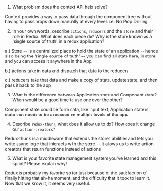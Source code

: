 1. What problem does the context API help solve?

  Context provides a way to pass data through the component tree without having to pass props down manually at every level. i.e. No Prop Drilling



2. In your own words, describe `actions`, `reducers` and the `store` and their role in Redux. What does each piece do? Why is the store known as a 'single source of truth' in a redux application?

  a.) Store -- is a centralized place to hold the state of an application -- hence also being the 'single source of truth' -- you can find all state here, in store and you can access it anywhere in the App.

  b.) actions take in data and dispatch that data to the reducers

  c.) reducers take that data and make a copy of state, update state, and then pass it back to the app



3. What is the difference between Application state and Component state? When would be a good time to use one over the other?

  Component state could be form data, like input text, Application state is state that needs to be accessed on multiple levels of the app.



4. Describe `redux-thunk`, what does it allow us to do? How does it change our `action-creators`?

  Redux-thunk is a middleware that extends the stores abilities and lets you write async logic that interacts with the store -- it allows us to write action creators that return functions instead of actions



5. What is your favorite state management system you've learned and this sprint? Please explain why!

  Redux is probably my favorite so far just because of the satisfaction of finally hitting that ah-ha moment, and the difficulty that it took to learn it. Now that we know it, it seems very useful.